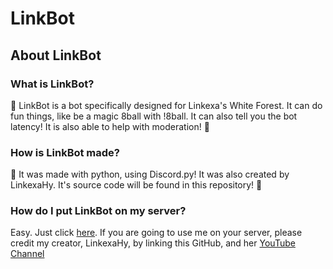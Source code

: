 # LinkBot

## About LinkBot

### What is LinkBot?

🌲 LinkBot is a bot specifically designed for Linkexa's White Forest. It can do fun things, like be a magic 8ball with !8ball. It can also tell you the bot latency! It is also able to help with moderation! 🌲

### How is LinkBot made?

🌟 It was made with python, using Discord.py! It was also created by LinkexaHy. It's source code will be found in this repository! 🌟

### How do I put LinkBot on my server?

Easy. Just click [here](https://discord.com/api/oauth2/authorize?client_id=1055509395775164446&permissions=8&scope=bot).
If you are going to use me on your server, please credit my creator, LinkexaHy, by linking this GitHub, and her [YouTube Channel](https://youtube.com/@LinkexaHy)
